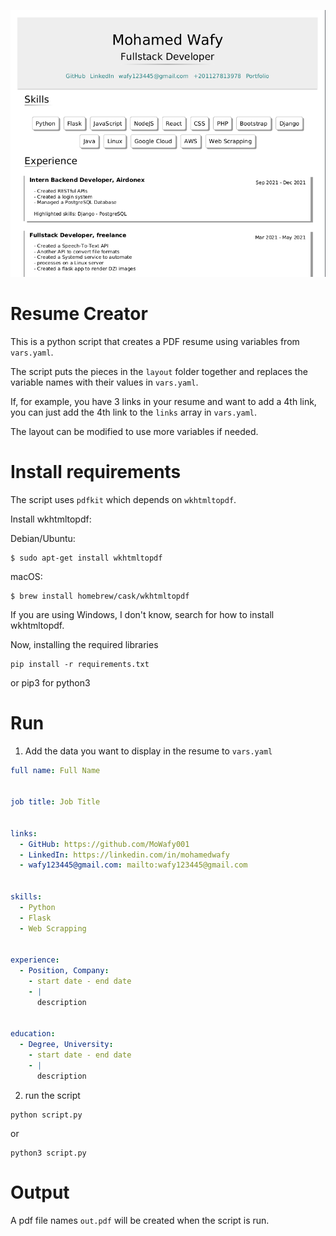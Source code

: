 ![](.not-important/demo.png)

# Resume Creator
This is a python script that creates a PDF resume using variables from `vars.yaml`.

The script puts the pieces in the `layout` folder together and replaces the variable names with their values in `vars.yaml`.

If, for example, you have 3 links in your resume and want to add a 4th link, you can just add the 4th link to the `links` array in `vars.yaml`.

The layout can be modified to use more variables if needed.

# Install requirements
The script uses `pdfkit` which depends on `wkhtmltopdf`.

Install wkhtmltopdf:

Debian/Ubuntu:
```
$ sudo apt-get install wkhtmltopdf
```

macOS:
```
$ brew install homebrew/cask/wkhtmltopdf
```
If you are using Windows, I don't know, search for how to install wkhtmltopdf.

Now, installing the required libraries
```
pip install -r requirements.txt
```
or pip3 for python3

# Run
1. Add the data you want to display in the resume to `vars.yaml`
```yaml
full name: Full Name


job title: Job Title


links:
  - GitHub: https://github.com/MoWafy001
  - LinkedIn: https://linkedin.com/in/mohamedwafy
  - wafy123445@gmail.com: mailto:wafy123445@gmail.com


skills:
  - Python
  - Flask
  - Web Scrapping


experience:
  - Position, Company:
    - start date - end date
    - |
      description


education:
  - Degree, University:
    - start date - end date
    - |
      description

```
2. run the script
```
python script.py
```
or
```
python3 script.py
```

# Output
A pdf file names `out.pdf` will be created when the script is run.
